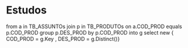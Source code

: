 # Estudos


from a in TB_ASSUNTOs
join p in TB_PRODUTOs on a.COD_PROD equals p.COD_PROD
group p.DES_PROD by p.COD_PROD into g
select new { COD_PROD = g.Key , DES_PROD = g.Distinct()}
